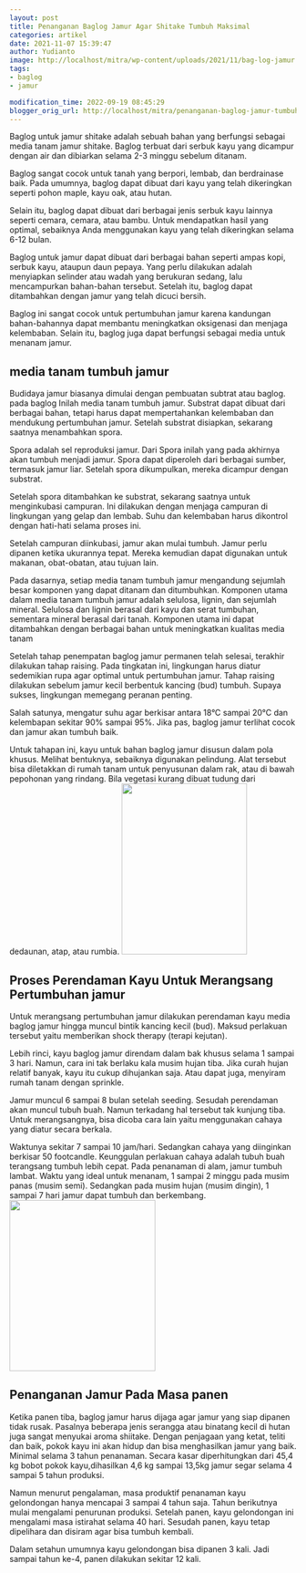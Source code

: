 ```yaml
---
layout: post
title: Penanganan Baglog Jamur Agar Shitake Tumbuh Maksimal
categories: artikel
date: 2021-11-07 15:39:47
author: Yudianto
image: http://localhost/mitra/wp-content/uploads/2021/11/bag-log-jamur.jpg
tags:
- baglog
- jamur

modification_time: 2022-09-19 08:45:29
blogger_orig_url: http://localhost/mitra/penanganan-baglog-jamur-tumbuh-maksimal.html
---
```


Baglog untuk jamur shitake adalah sebuah bahan yang berfungsi sebagai media tanam jamur shitake. Baglog terbuat dari serbuk kayu yang dicampur dengan air dan dibiarkan selama 2-3 minggu sebelum ditanam.

Baglog sangat cocok untuk tanah yang berpori, lembab, dan berdrainase baik. Pada umumnya, baglog dapat dibuat dari kayu yang telah dikeringkan seperti pohon maple, kayu oak, atau hutan.

Selain itu, baglog dapat dibuat dari berbagai jenis serbuk kayu lainnya seperti cemara, cemara, atau bambu. Untuk mendapatkan hasil yang optimal, sebaiknya Anda menggunakan kayu yang telah dikeringkan selama 6-12 bulan.

Baglog untuk jamur dapat dibuat dari berbagai bahan seperti ampas kopi, serbuk kayu, ataupun daun pepaya. Yang perlu dilakukan adalah menyiapkan selinder atau wadah yang berukuran sedang, lalu mencampurkan bahan-bahan tersebut. Setelah itu, baglog dapat ditambahkan dengan jamur yang telah dicuci bersih.

Baglog ini sangat cocok untuk pertumbuhan jamur karena kandungan bahan-bahannya dapat membantu meningkatkan oksigenasi dan menjaga kelembaban. Selain itu, baglog juga dapat berfungsi sebagai media untuk menanam jamur.
<h2>media tanam tumbuh jamur</h2>
Budidaya jamur biasanya dimulai dengan pembuatan subtrat atau baglog. pada baglog Inilah media tanam tumbuh jamur. Substrat dapat dibuat dari berbagai bahan, tetapi harus dapat mempertahankan kelembaban dan mendukung pertumbuhan jamur. Setelah substrat disiapkan, sekarang saatnya menambahkan spora.

Spora adalah sel reproduksi jamur. Dari Spora inilah yang pada akhirnya akan tumbuh menjadi jamur. Spora dapat diperoleh dari berbagai sumber, termasuk jamur liar. Setelah spora dikumpulkan, mereka dicampur dengan substrat.

Setelah spora ditambahkan ke substrat, sekarang saatnya untuk menginkubasi campuran. Ini dilakukan dengan menjaga campuran di lingkungan yang gelap dan lembab. Suhu dan kelembaban harus dikontrol dengan hati-hati selama proses ini.

Setelah campuran diinkubasi, jamur akan mulai tumbuh. Jamur perlu dipanen ketika ukurannya tepat. Mereka kemudian dapat digunakan untuk makanan, obat-obatan, atau tujuan lain.

Pada dasarnya, setiap media tanam tumbuh jamur mengandung sejumlah besar komponen yang dapat ditanam dan ditumbuhkan. Komponen utama dalam media tanam tumbuh jamur adalah selulosa, lignin, dan sejumlah mineral. Selulosa dan lignin berasal dari kayu dan serat tumbuhan, sementara mineral berasal dari tanah. Komponen utama ini dapat ditambahkan dengan berbagai bahan untuk meningkatkan kualitas media tanam

Setelah tahap penempatan baglog jamur permanen telah selesai, terakhir dilakukan tahap raising. Pada tingkatan ini, lingkungan harus diatur sedemikian rupa agar optimal untuk pertumbuhan jamur. Tahap raising dilakukan sebelum jamur kecil berbentuk kancing (bud) tumbuh. Supaya sukses, lingkungan memegang peranan penting.

Salah satunya, mengatur suhu agar berkisar antara 18°C sampai 20°C dan kelembapan sekitar 90% sampai 95%. Jika pas, baglog jamur terlihat cocok dan jamur akan tumbuh baik.

Untuk tahapan ini, kayu untuk bahan baglog jamur disusun dalam pola khusus. Melihat bentuknya, sebaiknya digunakan pelindung. Alat tersebut bisa diletakkan di rumah tanam untuk penyusunan dalam rak, atau di bawah pepohonan yang rindang. Bila vegetasi kurang dibuat tudung dari dedaunan, atap, atau rumbia.
<a href="http://127.0.0.1/mitra/wp-content/uploads/2021/11/shitake.jpg"><img class="aligncenter wp-image-14729 size-medium" src="http://127.0.0.1/mitra/wp-content/uploads/2021/11/shitake-220x300.jpg" alt="" width="220" height="300" /></a>
<h2 id="Merangsang">Proses Perendaman Kayu Untuk Merangsang Pertumbuhan jamur</h2>
Untuk merangsang pertumbuhan jamur dilakukan perendaman kayu media baglog jamur hingga muncul bintik kancing kecil (bud). Maksud perlakuan tersebut yaitu memberikan shock therapy (terapi kejutan).

Lebih rinci, kayu baglog jamur direndam dalam bak khusus selama 1 sampai 3 hari. Namun, cara ini tak berlaku kala musim hujan tiba. Jika curah hujan relatif banyak, kayu itu cukup dihujankan saja. Atau dapat juga, menyiram rumah tanam dengan sprinkle.

Jamur muncul 6 sampai 8 bulan setelah seeding. Sesudah perendaman akan muncul tubuh buah. Namun terkadang hal tersebut tak kunjung tiba. Untuk merangsangnya, bisa dicoba cara lain yaitu menggunakan cahaya yang diatur secara berkala.

Waktunya sekitar 7 sampai 10 jam/hari. Sedangkan cahaya yang diinginkan berkisar 50 footcandle. Keunggulan perlakuan cahaya adalah tubuh buah terangsang tumbuh lebih cepat. Pada penanaman di alam, jamur tumbuh lambat. Waktu yang ideal untuk menanam, 1 sampai 2 minggu pada musim panas (musim semi). Sedangkan pada musim hujan (musim dingin), 1 sampai 7 hari jamur dapat tumbuh dan berkembang.
<a href="http://127.0.0.1/mitra/wp-content/uploads/2021/11/baglog1.jpg"><img class="aligncenter wp-image-14728 size-medium" src="http://127.0.0.1/mitra/wp-content/uploads/2021/11/baglog1-256x300.jpg" alt="" width="256" height="300" /></a>
<h2 id="Merangsang">Penanganan Jamur Pada Masa panen</h2>
Ketika panen tiba, baglog jamur harus dijaga agar jamur yang siap dipanen tidak rusak. Pasalnya beberapa jenis serangga atau binatang kecil di hutan juga sangat menyukai aroma shiitake. Dengan penjagaan yang ketat, teliti dan baik, pokok kayu ini akan hidup dan bisa menghasilkan jamur yang baik. Minimal selama 3 tahun penanaman.
Secara kasar diperhitungkan dari 45,4 kg bobot pokok kayu,dihasilkan 4,6 kg sampai 13,5kg jamur segar selama 4 sampai 5 tahun produksi.

Namun menurut pengalaman, masa produktif penanaman kayu gelondongan hanya mencapai 3 sampai 4 tahun saja. Tahun berikutnya mulai mengalami penurunan produksi. Setelah panen, kayu gelondongan ini mengalami masa istirahat selama 40 hari. Sesudah panen, kayu tetap dipelihara dan disiram agar bisa tumbuh kembali.

Dalam setahun umumnya kayu gelondongan bisa dipanen 3 kali. Jadi sampai tahun ke-4, panen dilakukan sekitar 12 kali.
